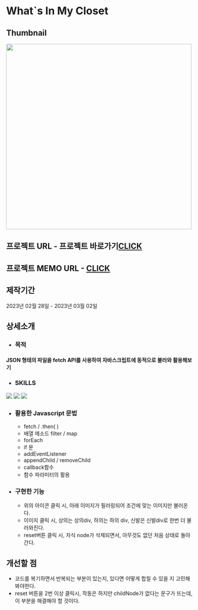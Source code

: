# What`s In My Closet

## Thumbnail
<img src="https://user-images.githubusercontent.com/94448281/222416718-5480f494-2c5b-4ce1-8f89-8c15884e9af3.png" width="500"/>

## 프로젝트 URL - 프로젝트 바로가기<a href="https://chipper-macaron-9219aa.netlify.app/">CLICK</a>

## 프로젝트 MEMO URL - <a href="https://desert-edam-bea.notion.site/What-s-In-My-Closet-74cb78cb3c9b4ab897b89217664fc8bd">CLICK</a>


## 제작기간
2023년 02월 28일 - 2023년 03월 02일

## 상세소개
* ### 목적
#### JSON 형태의 파일을 fetch API를 사용하여 자바스크립트에 동적으로 불러와 활용해보기

* ### SKILLS
<div>
  <img src="https://img.shields.io/badge/HTML5-E34F26?style=flat&logo=HTML5&logoColor=white" />
  <img src="https://img.shields.io/badge/CSS3-1572B6?style=flat&logo=CSS3&logoColor=white" />
  <img src="https://img.shields.io/badge/JAVASCRIPT-F7DF1E?style=flat&logo=JAVASCRIPT&logoColor=black" />
</div>

* ### 활용한 Javascript 문법
  - fetch / .then( )
  - 배열 메소드 filter / map
  - forEach
  - if 문
  - addEventListener
  - appendChild / removeChild
  - callback함수
  - 함수 파라미터의 활용
  
* ### 구현한 기능
  - 위의 아이콘 클릭 시, 아래 이미지가 필러링되어 조건에 맞는 이미지만 불러온다.
  - 이미지 클릭 시, 상의는 상의div, 하의는 하의 div, 신발은 신발div로 한번 더 불러와진다.
  - reset버튼 클릭 시, 자식 node가 삭제되면서, 아무것도 없던 처음 상태로 돌아간다.

## 개선할 점
* 코드를 복기하면서 반복되는 부분이 있는지, 있다면 어떻게 합칠 수 있을 지 고민해봐야한다.
* reset 버튼을 2번 이상 클릭시, 작동은 하지만 childNode가 없다는 문구가 뜨는데, 이 부분을 해결해야 할 것이다.
